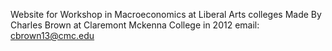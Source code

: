 Website for Workshop in Macroeconomics at Liberal Arts colleges
Made By Charles Brown at Claremont Mckenna College in 2012 email: cbrown13@cmc.edu